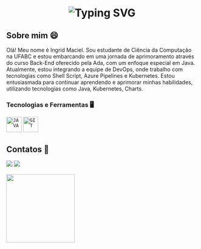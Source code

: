 <h1 align="center">
    <img src="https://readme-typing-svg.herokuapp.com?font=Fira+Code&pause=1000&random=false&width=435&lines=Bem-vindo+ao+meu+perfil!+%F0%9F%91%AF" alt="Typing SVG" />
</h1>

## Sobre mim 😄
Olá! Meu nome é Ingrid Maciel. Sou estudante de Ciência da Computação na UFABC e estou embarcando em uma jornada de aprimoramento através do curso Back-End oferecido pela Ada, com um enfoque especial em Java. Atualmente, estou integrando a equipe de DevOps, onde trabalho com tecnologias como Shell Script, Azure Pipelines e Kubernetes.
Estou entusiasmada para continuar aprendendo e aprimorar minhas habilidades, utilizando tecnologias como Java, Kubernetes, Charts.

### Tecnologias e Ferramentas 🖥️
<code><img width="40px" src="https://cdn.jsdelivr.net/gh/devicons/devicon/icons/java/java-original.svg" title = "JAVA"/></code>
<code><img width="40px" src="https://cdn.jsdelivr.net/gh/devicons/devicon/icons/git/git-original.svg" title = "GIT"/></code>

## Contatos 📧
<div> 
<a href = "mailto:ingridmmontei@gmail.com"> <img src="https://img.shields.io/badge/-Gmail-c42528?style=for-the-badge&logo=gmail&logoColor=white" target="_blank"></a>
<a href="https://www.linkedin.com/in/ingrid-m-maciel/" target="_blank"><img src="https://img.shields.io/badge/-LinkedIn-%230077B5?style=for-the-badge&logo=linkedin&logoColor=white"  target="_blank"></a> 
</div>&nbsp;&nbsp;

<div>
  <img height="180cm" src="https://github-redme-stats.vercel.app/api/top-langs/?username=ingridmmaciel&layout=compact&langs_count=16&theme=dracula">
</div>
